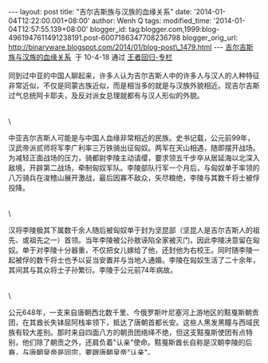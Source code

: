 --- layout: post title: "吉尔吉斯族与汉族的血缘关系" date:
'2014-01-04T12:22:00.001+08:00' author: Wenh Q tags: modified\_time:
'2014-01-04T12:57:55.139+08:00' blogger\_id:
tag:blogger.com,1999:blog-4961947611491238191.post-6007186347708236798
blogger\_orig\_url:
http://binaryware.blogspot.com/2014/01/blog-post\_1479.html ---
[吉尔吉斯族与汉族的血缘关系](http://blog.china.com/u/060604/863/201004/6198025.html)  于
10-4-18 通过 [王者回归-专栏](http://blog.china.com/u/060604/863/) \
\
同到过中亚的中国人聊起来，许多人认为吉尔吉斯人中的许多人与汉人的人种特征非常近似，不仅是同蒙古族近似，而是相当多的就是与汉族外貌相近。现吉尔吉斯过气总统阿卡耶夫，及反对派女总理就都有与汉人形似的外貌。\
\
 \
\

中亚吉尔吉斯人可能是与中国人血缘非常相近的民族。史书记载，公元前99年，汉武帝派贰师将军李广利率三万铁骑出征匈奴。两军在天山相遇，随即摆开战场。为减轻正面战场的压力，骑都尉李陵主动请缨，要求领五千步卒从居延海以北深入敌境，开辟第二战场，牵制匈奴军队。李陵部队行军一个月后，与匈奴单于率领的八万骑兵在浚稽山展开激战，最后因寡不敌众，矢尽粮绝，李陵与其数千将士被俘投降。\
\
 \
\

汉将李陵极其下属数千余人随后被匈奴单于封为坚昆部（坚昆人是吉尔吉斯人的祖先、或祖先之一）首领。当年李陵被公孙敖诬陷全家被灭门，因此李陵决意留在匈奴。单于对李陵十分器重，不仅把女儿嫁给了他，还封他为右校王。同时随李陵一起被俘的数千将士也予以妥当安置并与当地人通婚。李陵在匈奴生活了二十余年，其间其与其众将士子孙繁衍。李陵于公元前74年病故。\
\
 \
\

公元648年，一支来自唐朝西北数千里、今俄罗斯叶尼塞河上游地区的黠戛斯朝贡团，在其酋长失钵屈阿栈率领下，抵达了唐朝首都长安。这些人黑发黑瞳与西域民族有较大差别。那时来自四面八方的朝贡团络绎不绝，但这支黠戛斯使团有点特别，他们除了朝贡之外，还肩负着"认亲"使命。黠戛斯酋长自称是汉朝李陵的后裔，与唐朝皇帝是同宗，要跟唐朝皇帝"认亲"。\
\
 \
\

黠戛斯酋长的认亲要求听起来很新鲜，却也不算离谱。如果酋长确系李陵后裔的话，那么他跟唐朝皇帝还真的是宗亲。因为李陵是陇西成纪(今甘肃静宁)人，西汉名将李广之孙。而唐朝皇帝的先祖也出自陇西成纪，亦自称是李广之后。\
\
 \
\

那么，黠戛斯酋长自称李陵后裔是否可信呢？史料记载，李陵被匈奴单于封为右校王后，负责管辖当时被匈奴征服的坚昆一带地区，而坚昆正好是黠戛斯的古称。另外，黠戛斯人大多为赤发绿瞳，而自称是李陵后裔的黠戛斯人则为黑发黑瞳，明显具有同汉人混血的特征。因此，黠戛斯酋长自称是李陵的后裔，可信度还是很高的。\
\
 \
\
 \
\
 \
\

几百年之后，到了唐代，吉尔吉斯人（史书称为黠戛斯人或现今的柯尔克孜族）的人种发生了很大变化："其人长大，赤发，皙面，绿瞳；亦有黑发黑瞳者，必曰陵苗裔也"。这多半是说，当时黠戛斯人分为体态迥异的两部，而黑发、黑眼的，全部是李陵及其军士与当地人通婚繁衍而来。\
\
 \
\

安史之乱后，唐朝又面临回鹘威胁，而黠戛斯人出手相救，成为救助实力衰弱的唐朝的一支外援。他们自称是"都尉（李陵）苗裔"，"与国同姓"，表明对唐朝的亲近和攀附；在帮助击破回鹘后，他们护送太和公主回到唐朝。唐朝也对他们表示亲善，加以笼络。《新唐书》载：景龙中献方物，中宗引使者劳之曰："尔国与我同宗,非他藩可比也……"\
\
 \
\

此后百余年，黠戛斯一直同唐朝保持着友好关系。公元708年黠戛斯遣使访唐时，唐中宗旧话重提:"尔国与我同宗，非它蕃比。"使者感动得连连顿首。事实上，黠戛斯还是唐朝最为信任的蕃邦，多次参加唐朝打击后突厥的军事行动。唐玄宗曾在《征突厥制》诏书中称赞黠戛斯军队"弧矢之利，所向无前"。\
\
 \
\

突厥势力称霸漠北草原时，与黠戛斯冲突不断。突厥势力灭亡后，回纥(即回鹘)成了漠北草原的雄主，黠戛斯又长期与回纥人对抗。公元755年，安史之乱爆发，回纥出兵助唐平乱。黠戛斯趁回纥后方空虚，发兵攻打回纥。公元758年，回纥从唐撤军后，集中兵力突袭黠戛斯。黠戛斯惨败，"自是不能通中国"。不过，黠戛斯人并没有从此没落，而是励精图治，致力于民族复兴。公元840年，黠戛斯人终于迎来了翻身的机会。当时回鹘发生内乱，黠戛斯趁机出兵，一举消灭了回鹘汗国，成为漠北草原上的新雄主。不知道是否缘于同唐朝皇帝的那份年代远久的亲情，重新崛起的黠戛斯很快又恢复了同唐朝的蕃属关系。\
\
 \
\

公元843年二月，黠戛斯使者注吾合素来到长安，请求册封可汗。三月，唐武宗任命太仆卿赵蕃为安抚黠戛斯使，携带《赐黠戛斯可汗书》出使黠戛斯。这封国书据说是由宰相李德裕起草的，黠戛斯可汗与唐朝皇帝的宗亲关系再次被用来滋润两国关系。信中说:"又闻可汗受氏之源，与我同族，国家承北平太守之后，可汗乃都尉苗裔。以此合族，尊卑可知。今欲册命可汗，特加美号，缘未知可汗之意，且遣谕怀。待赵蕃回日，别命使展礼。"公元845年，唐朝拟遣使册封黠戛斯可汗为"宗英雄武诚明可汗"，后因唐武宗驾崩未能成行。公元847年，唐宣宗册封黠戛斯可汗为"英武诚明可汗"。\
\
 \
\

另被唐朝征服投降的西域高昌国{今新疆近中亚地区}最早也为汉人政权，汉人为主体民族。其后与当地各族通婚后流散于吉尔吉斯等周边国家，也与中亚各民族的融合。\
\
 \
\
\
\
\
 \
\

此后，中国人与中亚民族的融合仍在继续，吉尔吉斯人也曾成为中国人的一部分，蒙元时曾将一部分吉尔吉斯人安置到山东曹县等地，并与当地山东人融合。\
\
 \
\

值得一提的是，曾经生活在叶尼塞河上游地区的黠戛斯人，后来大量南迁到了天山西部。我国少数民族柯尔克孜族和中亚的吉尔吉斯人，就是黠戛斯人的后代。\
\
 \
\

几年前，吉尔吉斯各界曾热议吉尔吉斯人的"中国起源"说。该国至今仍存在如"中国"、"蒙古"、"卡尔梅克"、"哈萨克"等多个部落，这些名称都反映其起源，"中国"部多半就是古代中国人的后裔（著名作家钦吉兹·艾特马托夫就出自该部）。\
\
 \
\

吉尔吉斯斯坦独立后，该国史学家都感到了与中国的历史亲近感，许多人把出生于碎叶的唐朝诗人李白作为中国和吉尔吉斯的共同骄傲。现吉尔吉斯被反对派驱赶的阿卡耶夫总统就多次积极评价历史上中国与吉尔吉斯人的亲近关系。\
\
 \
\

吉尔吉斯人的族源、其与中国人的血缘联系，留下许多诱人的未解之谜（也许，古代中国人与外界的交往被大大低估了）。在很长时期里，游牧的吉尔吉斯人没有文字，中国史学家曾将吉尔吉斯人纳入视野，为他们持续地记载了历史，但也多半是些片断；许多过往故事都已湮灭无闻了。我们期待新史料的出现以及考古发掘新成就，以破解这些历史之谜。\
\
]]\>
